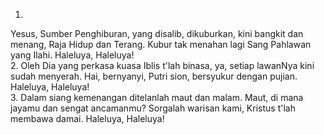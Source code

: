 1.
Yesus, Sumber Penghiburan, yang disalib,
dikuburkan, kini bangkit dan menang,
Raja Hidup dan Terang. Kubur tak menahan lagi
Sang Pahlawan yang Ilahi. Haleluya, Haleluya!
<br>
2.
Oleh Dia yang perkasa kuasa Iblis t'lah binasa,
ya, setiap lawanNya kini sudah menyerah.
Hai, bernyanyi, Putri sion, bersyukur dengan pujian.
Haleluya, Haleluya!
<br>
3.
Dalam siang kemenangan ditelanlah maut dan malam.
Maut, di mana jayamu dan sengat ancamanmu?
Sorgalah warisan kami, Kristus t'lah membawa damai.
Haleluya, Haleluya!